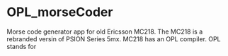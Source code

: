 # OPL_morseCoder
Morse code generator app for old Ericsson MC218. The MC218 is a rebranded versin of PSION Series 5mx. MC218 has an OPL compiler. OPL stands for 

